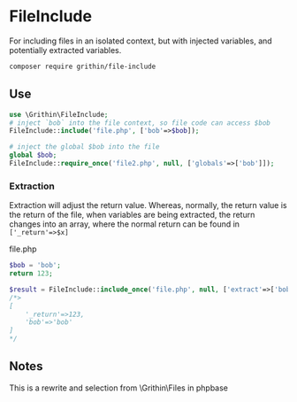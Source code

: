 # FileInclude
For including files in an isolated context, but with injected variables, and potentially extracted variables.


```sh
composer require grithin/file-include
```


## Use
```php
use \Grithin\FileInclude;
# inject `bob` into the file context, so file code can access $bob
FileInclude::include('file.php', ['bob'=>$bob]);

# inject the global $bob into the file
global $bob;
FileInclude::require_once('file2.php', null, ['globals'=>['bob']]);
```

### Extraction
Extraction will adjust the return value.  Whereas, normally, the return value is the return of the file, when variables are being extracted, the return changes into an array, where the normal return can be found in `['_return'=>$x]`

file.php
```php
$bob = 'bob';
return 123;
```
```php
$result = FileInclude::include_once('file.php', null, ['extract'=>['bob']]);
/*>
[
	'_return'=>123,
	'bob'=>'bob'
]
*/
```



## Notes
This is a rewrite and selection from \Grithin\Files in phpbase